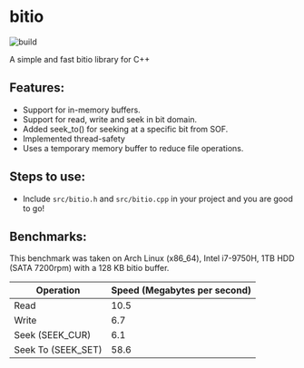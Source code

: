 # bitio

![build](https://github.com/supercmmetry/bitio/workflows/build/badge.svg)

A simple and fast bitio library for C++

## Features:

- Support for in-memory buffers.
- Support for read, write and seek in bit domain.
- Added seek_to() for seeking at a specific bit from SOF.
- Implemented thread-safety
- Uses a temporary memory buffer to reduce file operations.

## Steps to use:

- Include `src/bitio.h` and `src/bitio.cpp` in your project and you are good to go!

## Benchmarks:

This benchmark was taken on Arch Linux (x86_64), Intel i7-9750H, 1TB HDD (SATA 7200rpm) with a 128 KB bitio buffer.

| Operation      | Speed (Megabytes per second) |
| ----------- | ----------- |
| Read      | 10.5       |
| Write   | 6.7        |
| Seek (SEEK_CUR)  | 6.1        |
| Seek To (SEEK_SET)  | 58.6       |